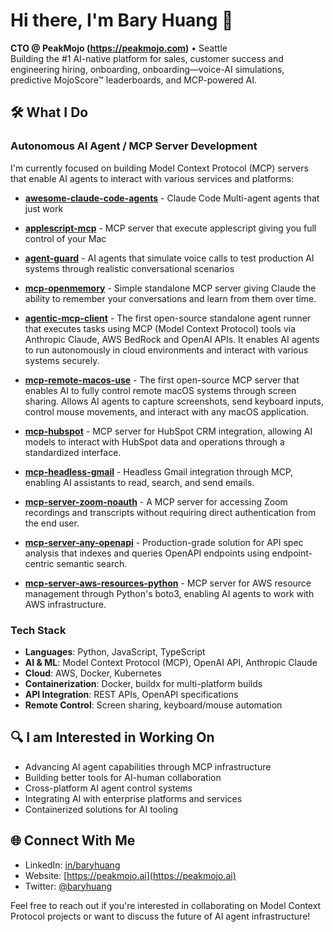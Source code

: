 # Hi there, I'm Bary Huang 👋

**CTO @ PeakMojo (https://peakmojo.com)** • Seattle  
Building the #1 AI-native platform for sales, customer success and engineering hiring, onboarding, onboarding—voice-AI simulations, predictive MojoScore™ leaderboards, and MCP-powered AI.

## 🛠️ What I Do

### Autonomous AI Agent / MCP Server Development
I'm currently focused on building Model Context Protocol (MCP) servers that enable AI agents to interact with various services and platforms:

* **[awesome-claude-code-agents](https://github.com/honeybluesky/awesome-claude-code-agents)** - Claude Code Multi-agent agents that just work

* **[applescript-mcp](https://github.com/peakmojo/applescript-mcp)** - MCP server that execute applescript giving you full control of your Mac

* **[agent-guard](https://github.com/peakmojo/agent-guard)** - AI agents that simulate voice calls to test production AI systems through realistic conversational scenarios

* **[mcp-openmemory](https://github.com/baryhuang/mcp-openmemory)** - Simple standalone MCP server giving Claude the ability to remember your conversations and learn from them over time.

* **[agentic-mcp-client](https://github.com/peakmojo/agentic-mcp-client)** - The first open-source standalone agent runner that executes tasks using MCP (Model Context Protocol) tools via Anthropic Claude, AWS BedRock and OpenAI APIs. It enables AI agents to run autonomously in cloud environments and interact with various systems securely.

* **[mcp-remote-macos-use](https://github.com/baryhuang/mcp-remote-macos-use)** - The first open-source MCP server that enables AI to fully control remote macOS systems through screen sharing. Allows AI agents to capture screenshots, send keyboard inputs, control mouse movements, and interact with any macOS application.

* **[mcp-hubspot](https://github.com/baryhuang/mcp-hubspot)** - MCP server for HubSpot CRM integration, allowing AI models to interact with HubSpot data and operations through a standardized interface.

* **[mcp-headless-gmail](https://github.com/baryhuang/mcp-headless-gmail)** - Headless Gmail integration through MCP, enabling AI assistants to read, search, and send emails.

* **[mcp-server-zoom-noauth](https://github.com/peakmojo/mcp-server-zoom-noauth)** - A MCP server for accessing Zoom recordings and transcripts without requiring direct authentication from the end user.

* **[mcp-server-any-openapi](https://github.com/baryhuang/mcp-server-any-openapi)** - Production-grade solution for API spec analysis that indexes and queries OpenAPI endpoints using endpoint-centric semantic search.

* **[mcp-server-aws-resources-python](https://github.com/baryhuang/mcp-server-aws-resources-python)** - MCP server for AWS resource management through Python's boto3, enabling AI agents to work with AWS infrastructure.

### Tech Stack
* **Languages**: Python, JavaScript, TypeScript
* **AI & ML**: Model Context Protocol (MCP), OpenAI API, Anthropic Claude
* **Cloud**: AWS, Docker, Kubernetes
* **Containerization**: Docker, buildx for multi-platform builds
* **API Integration**: REST APIs, OpenAPI specifications
* **Remote Control**: Screen sharing, keyboard/mouse automation

## 🔍 I am Interested in Working On
* Advancing AI agent capabilities through MCP infrastructure
* Building better tools for AI-human collaboration
* Cross-platform AI agent control systems
* Integrating AI with enterprise platforms and services
* Containerized solutions for AI tooling

## 🌐 Connect With Me
* LinkedIn: [in/baryhuang](https://www.linkedin.com/in/baryhuang)
* Website: [https://peakmojo.ai](https://peakmojo.ai)
* Twitter: [@baryhuang](https://twitter.com/baryhuang)

Feel free to reach out if you're interested in collaborating on Model Context Protocol projects or want to discuss the future of AI agent infrastructure!
